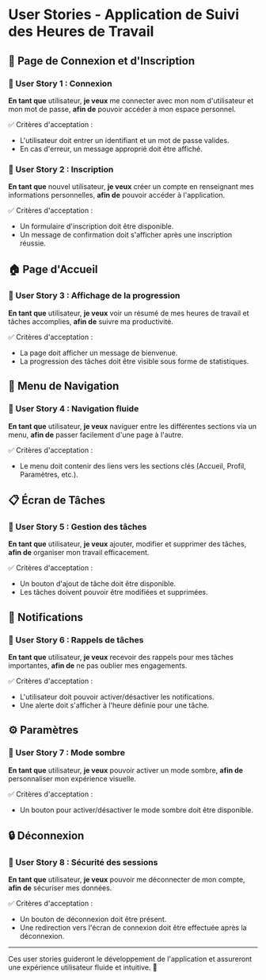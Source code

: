 # User Stories - Application de Suivi des Heures de Travail

## 📌 Page de Connexion et d'Inscription

### 📝 User Story 1 : Connexion
**En tant que** utilisateur,
**je veux** me connecter avec mon nom d'utilisateur et mon mot de passe,
**afin de** pouvoir accéder à mon espace personnel.

✅ Critères d'acceptation :
- L'utilisateur doit entrer un identifiant et un mot de passe valides.
- En cas d'erreur, un message approprié doit être affiché.

### 📝 User Story 2 : Inscription
**En tant que** nouvel utilisateur,
**je veux** créer un compte en renseignant mes informations personnelles,
**afin de** pouvoir accéder à l'application.

✅ Critères d'acceptation :
- Un formulaire d'inscription doit être disponible.
- Un message de confirmation doit s'afficher après une inscription réussie.

## 🏠 Page d'Accueil

### 📝 User Story 3 : Affichage de la progression
**En tant que** utilisateur,
**je veux** voir un résumé de mes heures de travail et tâches accomplies,
**afin de** suivre ma productivité.

✅ Critères d'acceptation :
- La page doit afficher un message de bienvenue.
- La progression des tâches doit être visible sous forme de statistiques.

## 📌 Menu de Navigation

### 📝 User Story 4 : Navigation fluide
**En tant que** utilisateur,
**je veux** naviguer entre les différentes sections via un menu,
**afin de** passer facilement d'une page à l'autre.

✅ Critères d'acceptation :
- Le menu doit contenir des liens vers les sections clés (Accueil, Profil, Paramètres, etc.).

## 📋 Écran de Tâches

### 📝 User Story 5 : Gestion des tâches
**En tant que** utilisateur,
**je veux** ajouter, modifier et supprimer des tâches,
**afin de** organiser mon travail efficacement.

✅ Critères d'acceptation :
- Un bouton d'ajout de tâche doit être disponible.
- Les tâches doivent pouvoir être modifiées et supprimées.

## 🔔 Notifications

### 📝 User Story 6 : Rappels de tâches
**En tant que** utilisateur,
**je veux** recevoir des rappels pour mes tâches importantes,
**afin de** ne pas oublier mes engagements.

✅ Critères d'acceptation :
- L'utilisateur doit pouvoir activer/désactiver les notifications.
- Une alerte doit s'afficher à l'heure définie pour une tâche.

## ⚙️ Paramètres

### 📝 User Story 7 : Mode sombre
**En tant que** utilisateur,
**je veux** pouvoir activer un mode sombre,
**afin de** personnaliser mon expérience visuelle.

✅ Critères d'acceptation :
- Un bouton pour activer/désactiver le mode sombre doit être disponible.

## 🔒 Déconnexion

### 📝 User Story 8 : Sécurité des sessions
**En tant que** utilisateur,
**je veux** pouvoir me déconnecter de mon compte,
**afin de** sécuriser mes données.

✅ Critères d'acceptation :
- Un bouton de déconnexion doit être présent.
- Une redirection vers l'écran de connexion doit être effectuée après la déconnexion.

---

Ces user stories guideront le développement de l'application et assureront une expérience utilisateur fluide et intuitive. 🚀
